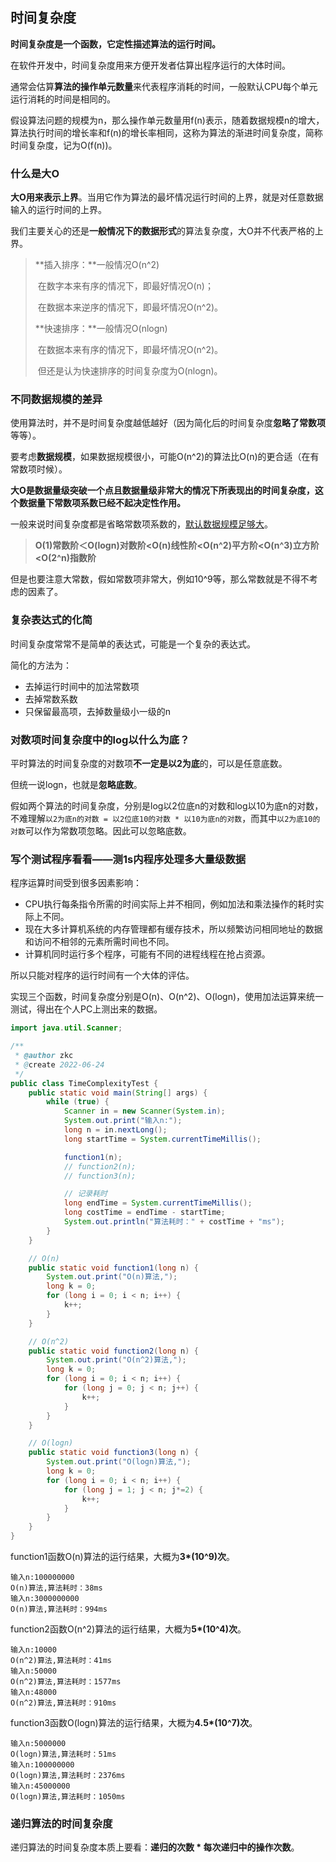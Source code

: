 ## 时间复杂度

**时间复杂度是一个函数，它定性描述算法的运行时间。**

在软件开发中，时间复杂度用来方便开发者估算出程序运行的大体时间。

通常会估算**算法的操作单元数量**来代表程序消耗的时间，一般默认CPU每个单元运行消耗的时间是相同的。

假设算法问题的规模为n，那么操作单元数量用f(n)表示，随着数据规模n的增大，算法执行时间的增长率和f(n)的增长率相同，这称为算法的渐进时间复杂度，简称时间复杂度，记为O(f(n))。



### 什么是大O

**大O用来表示上界**。当用它作为算法的最坏情况运行时间的上界，就是对任意数据输入的运行时间的上界。

我们主要关心的还是**一般情况下的数据形式**的算法复杂度，大O并不代表严格的上界。

> **插入排序：**一般情况O(n^2)
>
> ​	在数字本来有序的情况下，即最好情况O(n)；
>
> ​	在数据本来逆序的情况下，即最坏情况O(n^2)。
>
> **快速排序：**一般情况O(nlogn)
>
> ​	在数据本来有序的情况下，即最坏情况O(n^2)。
>
> ​	但还是认为快速排序的时间复杂度为O(nlogn)。

### 不同数据规模的差异

使用算法时，并不是时间复杂度越低越好（因为简化后的时间复杂度**忽略了常数项**等等）。

要考虑**数据规模**，如果数据规模很小，可能O(n^2)的算法比O(n)的更合适（在有常数项时候）。

**大O是数据量级突破一个点且数据量级非常大的情况下所表现出的时间复杂度，这个数据量下常数项系数已经不起决定性作用。**

一般来说时间复杂度都是省略常数项系数的，<u>默认数据规模足够大</u>。

> **O(1)常数阶＜O(logn)对数阶<O(n)线性阶<O(n^2)平方阶<O(n^3)立方阶<O(2^n)指数阶**

但是也要注意大常数，假如常数项非常大，例如10^9等，那么常数就是不得不考虑的因素了。

### 复杂表达式的化简

时间复杂度常常不是简单的表达式，可能是一个复杂的表达式。

简化的方法为：

- 去掉运行时间中的加法常数项
- 去掉常数系数
- 只保留最高项，去掉数量级小一级的n

### 对数项时间复杂度中的log以什么为底？

平时算法的时间复杂度的对数项**不一定是以2为底**的，可以是任意底数。

但统一说logn，也就是**忽略底数**。

假如两个算法的时间复杂度，分别是log以2位底n的对数和log以10为底n的对数，不难理解`以2为底n的对数 = 以2位底10的对数 * 以10为底n的对数`，而其中`以2为底10的对数`可以作为常数项忽略。因此可以忽略底数。

### 写个测试程序看看——测1s内程序处理多大量级数据

程序运算时间受到很多因素影响：

- CPU执行每条指令所需的时间实际上并不相同，例如加法和乘法操作的耗时实际上不同。
- 现在大多计算机系统的内存管理都有缓存技术，所以频繁访问相同地址的数据和访问不相邻的元素所需时间也不同。
- 计算机同时运行多个程序，可能有不同的进程线程在抢占资源。

所以只能对程序的运行时间有一个大体的评估。

实现三个函数，时间复杂度分别是O(n)、O(n^2)、O(logn)，使用加法运算来统一测试，得出在个人PC上测出来的数据。

```java
import java.util.Scanner;

/**
 * @author zkc
 * @create 2022-06-24
 */
public class TimeComplexityTest {
    public static void main(String[] args) {
        while (true) {
            Scanner in = new Scanner(System.in);
            System.out.print("输入n:");
            long n = in.nextLong();
            long startTime = System.currentTimeMillis();

            function1(n);
            // function2(n);
            // function3(n);

            // 记录耗时
            long endTime = System.currentTimeMillis();
            long costTime = endTime - startTime;
            System.out.println("算法耗时：" + costTime + "ms");
        }
    }

    // O(n)
    public static void function1(long n) {
        System.out.print("O(n)算法,");
        long k = 0;
        for (long i = 0; i < n; i++) {
            k++;
        }
    }

    // O(n^2)
    public static void function2(long n) {
        System.out.print("O(n^2)算法,");
        long k = 0;
        for (long i = 0; i < n; i++) {
            for (long j = 0; j < n; j++) {
                k++;
            }
        }
    }

    // O(logn)
    public static void function3(long n) {
        System.out.print("O(logn)算法,");
        long k = 0;
        for (long i = 0; i < n; i++) {
            for (long j = 1; j < n; j*=2) {
                k++;
            }
        }
    }
}
```

function1函数O(n)算法的运行结果，大概为**3*(10^9)次**。

```
输入n:100000000
O(n)算法,算法耗时：38ms
输入n:3000000000
O(n)算法,算法耗时：994ms
```

function2函数O(n^2)算法的运行结果，大概为**5*(10^4)次**。

```
输入n:10000
O(n^2)算法,算法耗时：41ms
输入n:50000
O(n^2)算法,算法耗时：1577ms
输入n:48000
O(n^2)算法,算法耗时：910ms
```

function3函数O(logn)算法的运行结果，大概为**4.5*(10^7)次**。

```
输入n:5000000
O(logn)算法,算法耗时：51ms
输入n:100000000
O(logn)算法,算法耗时：2376ms
输入n:45000000
O(logn)算法,算法耗时：1050ms
```

### 递归算法的时间复杂度

递归算法的时间复杂度本质上要看：**递归的次数 * 每次递归中的操作次数**。
